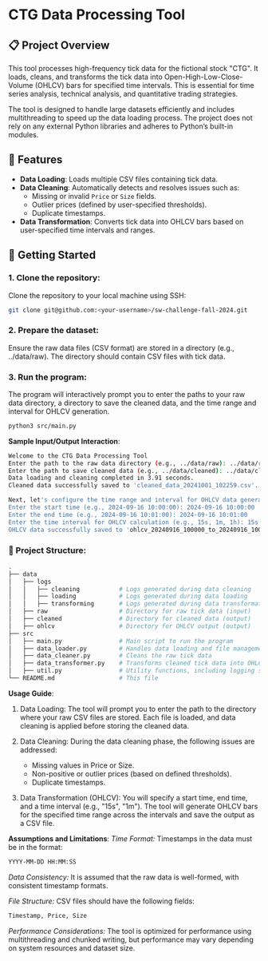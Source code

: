# CTG Data Processing Tool

## 📋 Project Overview
This tool processes high-frequency tick data for the fictional stock "CTG". It loads, cleans, and transforms the tick data into Open-High-Low-Close-Volume (OHLCV) bars for specified time intervals. This is essential for time series analysis, technical analysis, and quantitative trading strategies.

The tool is designed to handle large datasets efficiently and includes multithreading to speed up the data loading process. The project does not rely on any external Python libraries and adheres to Python’s built-in modules.

## 🚀 Features
- **Data Loading**: Loads multiple CSV files containing tick data.
- **Data Cleaning**: Automatically detects and resolves issues such as:
  - Missing or invalid `Price` or `Size` fields.
  - Outlier prices (defined by user-specified thresholds).
  - Duplicate timestamps.
- **Data Transformation**: Converts tick data into OHLCV bars based on user-specified time intervals and ranges.

## 🏁 Getting Started

### 1. **Clone the repository**:
Clone the repository to your local machine using SSH:
```bash
git clone git@github.com:<your-username>/sw-challenge-fall-2024.git
```
### 2. **Prepare the dataset**:
Ensure the raw data files (CSV format) are stored in a directory (e.g., ../data/raw). The directory should contain CSV files with tick data.

### 3. **Run the program**:
The program will interactively prompt you to enter the paths to your raw data directory, a directory to save the cleaned data, and the time range and interval for OHLCV generation.
```bash
python3 src/main.py
```

**Sample Input/Output Interaction**:
```bash
Welcome to the CTG Data Processing Tool
Enter the path to the raw data directory (e.g., ../data/raw): ../data/raw
Enter the path to save cleaned data (e.g., ../data/cleaned): ../data/cleaned
Data loading and cleaning completed in 3.91 seconds.
Cleaned data successfully saved to 'cleaned_data_20241001_102259.csv'.

Next, let's configure the time range and interval for OHLCV data generation.
Enter the start time (e.g., 2024-09-16 10:00:00): 2024-09-16 10:00:00
Enter the end time (e.g., 2024-09-16 10:01:00): 2024-09-16 10:01:00
Enter the time interval for OHLCV calculation (e.g., 15s, 1m, 1h): 15s
OHLCV data successfully saved to 'ohlcv_20240916_100000_to_20240916_100100_15s.csv'.
```

### 📂 Project Structure:
```bash
.
├── data
│   ├── logs                  
│   │   ├── cleaning           # Logs generated during data cleaning
│   │   ├── loading            # Logs generated during data loading
│   │   ├── transforming       # Logs generated during data transformation
│   ├── raw                    # Directory for raw tick data (input)
│   ├── cleaned                # Directory for cleaned data (output)
│   ├── ohlcv                  # Directory for OHLCV output (output)
├── src
│   ├── main.py                # Main script to run the program
│   ├── data_loader.py         # Handles data loading and file management
│   ├── data_cleaner.py        # Cleans the raw tick data
│   ├── data_transformer.py    # Transforms cleaned tick data into OHLCV bars
│   ├── util.py                # Utility functions, including logging setup
└── README.md                  # This file
```

**Usage Guide**:
1. Data Loading: The tool will prompt you to enter the path to the directory where your raw CSV files are stored. Each file is loaded, and data cleaning is applied before storing the cleaned data.

2. Data Cleaning: During the data cleaning phase, the following issues are addressed:
    - Missing values in Price or Size.
    - Non-positive or outlier prices (based on defined thresholds).
    - Duplicate timestamps.

3. Data Transformation (OHLCV): You will specify a start time, end time, and a time interval (e.g., "15s", "1m"). The tool will generate OHLCV bars for the specified time range across the intervals and save the output as a CSV file.

**Assumptions and Limitations**:
*Time Format:* Timestamps in the data must be in the format:
```bash
YYYY-MM-DD HH:MM:SS
```

*Data Consistency:* It is assumed that the raw data is well-formed, with consistent timestamp formats.

*File Structure:* CSV files should have the following fields:
```bash
Timestamp, Price, Size
```

*Performance Considerations:* The tool is optimized for performance using multithreading and chunked writing, but performance may vary depending on system resources and dataset size.